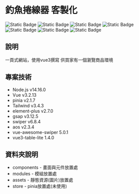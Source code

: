 # 釣魚捲線器 客製化

![Static Badge](https://img.shields.io/badge/Vue3%20js-35495E?style=for-the-badge&logo=vuedotjs&logoColor=4FC08D) ![Static Badge](https://img.shields.io/badge/HTML5-E34F26?style=for-the-badge&logo=html5&logoColor=white) ![Static Badge](https://img.shields.io/badge/CSS3-1572B6?style=for-the-badge&logo=css3&logoColor=white) ![Static Badge](https://img.shields.io/badge/JavaScript-323330?style=for-the-badge&logo=javascript&logoColor=F7DF1E) ![Static Badge](https://img.shields.io/badge/Webpack-8DD6F9?style=for-the-badge&logo=Webpack&logoColor=white) ![Static Badge](https://img.shields.io/badge/npm-CB3837?style=for-the-badge&logo=npm&logoColor=white) ![Static Badge](https://img.shields.io/badge/Node%20js%2014.16.0-339933?style=for-the-badge&logo=nodedotjs&logoColor=white)

## 說明

一頁式網站，使用vue3撰寫
供買家有一個瀏覽商品環境

## 專案技術

- Node.js v14.16.0
- Vue v3.2.13
- pinia v2.1.7
- Tailwind v3.4.3
- element-plus v2.7.0
- gsap v3.12.5
- swiper v6.8.4
- aos v2.3.4
- vue-awesome-swiper 5.0.1
- vue3-table-lite 1.4.0

## 資料夾說明

- components - 畫面與元件放置處
- modules - 模組放置處
- assets - 靜態資源(圖片)放置處
- store - pinia放置處(未使用)
